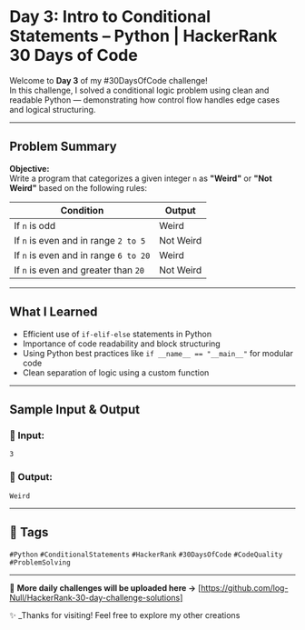 #  Day 3: Intro to Conditional Statements – Python | HackerRank 30 Days of Code

Welcome to **Day 3** of my #30DaysOfCode challenge!  
In this challenge, I solved a conditional logic problem using clean and readable Python — demonstrating how control flow handles edge cases and logical structuring.

---

##  Problem Summary

**Objective:**  
Write a program that categorizes a given integer `n` as **"Weird"** or **"Not Weird"** based on the following rules:

| Condition | Output |
|-----------|--------|
| If `n` is odd | Weird |
| If `n` is even and in range `2 to 5` | Not Weird |
| If `n` is even and in range `6 to 20` | Weird |
| If `n` is even and greater than `20` | Not Weird |

---

##  What I Learned

- Efficient use of `if-elif-else` statements in Python
- Importance of code readability and block structuring
- Using Python best practices like `if __name__ == "__main__"` for modular code
- Clean separation of logic using a custom function

---

##  Sample Input & Output

### 🔹 Input:
```
3
```

### 🔹 Output:
```
Weird
```

---



## 🔖 Tags

`#Python` `#ConditionalStatements` `#HackerRank` `#30DaysOfCode` `#CodeQuality` `#ProblemSolving`

---

💼 **More daily challenges will be uploaded here →** [https://github.com/log-Null/HackerRank-30-day-challenge-solutions]

✨ _Thanks for visiting! Feel free to explore my other creations
